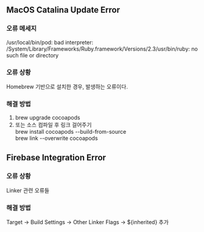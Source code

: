 ## MacOS Catalina Update Error  
  
  
### 오류 메세지  
/usr/local/bin/pod: bad interpreter: /System/Library/Frameworks/Ruby.framework/Versions/2.3/usr/bin/ruby: no such file or directory  
  
### 오류 상황  
Homebrew 기반으로 설치한 경우, 발생하는 오류이다.  
  
### 해결 방법  
1. brew upgrade cocoapods  
2. 또는 소스 컴파일 후 링크 걸어주기  
brew install cocoapods --build-from-source  
brew link --overwrite cocoapods  
  
  
  
## Firebase Integration Error  
  
  
### 오류 상황  
Linker 관련 오류들  
  
### 해결 방법  
Target -> Build Settings -> Other Linker Flags -> ${inherited} 추가  
